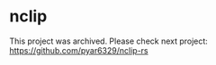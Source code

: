 # nclip

This project was archived. Please check next project: https://github.com/pyar6329/nclip-rs
